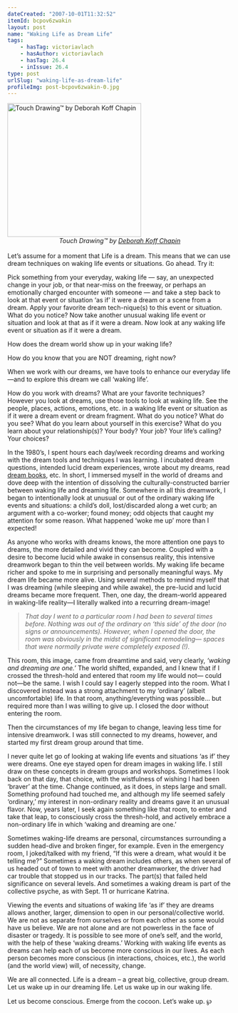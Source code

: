 ```yaml
---
dateCreated: "2007-10-01T11:32:52"
itemId: bcpov6zwakin
layout: post
name: "Waking Life as Dream Life"
tags:
    - hasTag: victoriavlach
    - hasAuthor: victoriavlach
    - hasTag: 26.4
    - inIssue: 26.4
type: post
urlSlug: "waking-life-as-dream-life"
profileImg: post-bcpov6zwakin-0.jpg
---
```


<a href="https://touchdrawing.com/deborah/">
<img src="../images/post-bcpov6zwakin-0.jpg" alt="Touch Drawing™ by Deborah Koff Chapin" width="300" height="auto"/>
</a>
<!--nopreview--><div class="caption" style="text-align: center;"><i>Touch Drawing™ by <a href="https://touchdrawing.com/deborah/">Deborah Koff Chapin</a></i></div><!--/nopreview-->

<br>
Let’s assume for a moment that Life is a dream. This means that we can use dream techniques on waking life events or situations. Go ahead. Try it:

Pick something from your everyday, waking life — say, an unexpected change in your job, or that near-miss on the freeway, or perhaps an emotionally charged encounter with someone — and take a step back to look at that event or situation ‘as if’ it were a dream or a scene from a dream. Apply your favorite dream tech-nique(s) to this event or situation. What do you notice? Now take another unusual waking life event or situation and look at that as if it were a dream. Now look at any waking life event or situation as if it were a dream.

How does the dream world show up in your waking life?

How do you know that you are NOT dreaming, right now?

When we work with our dreams, we have tools to enhance our everyday life—and to explore this dream we call ‘waking life’.

How do you work with dreams? What are your favorite techniques? However you look at dreams, use those tools to look at waking life. See the people, places, actions, emotions, etc. in a waking life event or situation as if it were a dream event or dream fragment. What do you notice? What do you see? What do you learn about yourself in this exercise? What do you learn about your relationship(s)? Your body? Your job? Your life’s calling? Your choices?

In the 1980’s, I spent hours each day/week recording dreams and working with the dream tools and techniques I was learning. I incubated dream questions, intended lucid dream experiences, wrote about my dreams, read [dream books](../topic~dream-books), etc. In short, I immersed myself in the world of dreams and dove deep with the intention of dissolving the culturally-constructed barrier between waking life and dreaming life. Somewhere in all this dreamwork, I began to intentionally look at unusual or out of the ordinary waking life events and situations: a child’s doll, lost/discarded along a wet curb; an argument with a co-worker; found money; odd objects that caught my attention for some reason. What happened ‘woke me up’ more than I expected!

As anyone who works with dreams knows, the more attention one pays to dreams, the more detailed and vivid they can become. Coupled with a desire to become lucid while awake in consensus reality, this intensive dreamwork began to thin the veil between worlds. My waking life became richer and spoke to me in surprising and personally meaningful ways. My dream life became more alive. Using several methods to remind myself that I was dreaming (while sleeping and while awake), the pre-lucid and lucid dreams became more frequent. Then, one day, the dream-world appeared in waking-life reality—I literally walked into a recurring dream-image!

> _That day I went to a particular room I had been to several times before. Nothing was out of the ordinary on ‘this side’ of the door (no signs or announcements). However, when I opened the door, the room was obviously in the midst of significant remodeling— spaces that were normally private were completely exposed (!)._

This room, this image, came from dreamtime and said, very clearly, _‘waking and dreaming are one.’_ The world shifted, expanded, and I knew that if I crossed the thresh-hold and entered that room my life would not— could not—be the same. I wish I could say I eagerly stepped into the room. What I discovered instead was a strong attachment to my ‘ordinary’ (albeit uncomfortable) life. In that room, anything/everything was possible... but required more than I was willing to give up. I closed the door without entering the room.

Then the circumstances of my life began to change, leaving less time for intensive dreamwork. I was still connected to my dreams, however, and started my first dream group around that time.

I never quite let go of looking at waking life events and situations ‘as if’ they were dreams. One eye stayed open for dream images in waking life. I still draw on these concepts in dream groups and workshops. Sometimes I look back on that day, that choice, with the wistfulness of wishing I had been ‘braver’ at the time. Change continued, as it does, in steps large and small. Something profound had touched me, and although my life seemed safely ‘ordinary,’ my interest in non-ordinary reality and dreams gave it an unusual flavor. Now, years later, I seek again something like that room, to enter and take that leap, to consciously cross the thresh-hold, and actively embrace a non-ordinary life in which ‘waking and dreaming are one.’

Sometimes waking-life dreams are personal, circumstances surrounding a sudden head-dive and broken finger, for example. Even in the emergency room, I joked/talked with my friend, “If this were a dream, what would it be telling me?” Sometimes a waking dream includes others, as when several of us headed out of town to meet with another dreamworker, the driver had car trouble that stopped us in our tracks. The part(s) that failed held significance on several levels. And sometimes a waking dream is part of the collective psyche, as with Sept. 11 or hurricane Katrina.

Viewing the events and situations of waking life ‘as if’ they are dreams allows another, larger, dimension to open in our personal/collective world. We are not as separate from ourselves or from each other as some would have us believe. We are not alone and are not powerless in the face of disaster or tragedy. It is possible to see more of one’s self, and the world, with the help of these ‘waking dreams.’ Working with waking life events as dreams can help each of us become more conscious in our lives. As each person becomes more conscious (in interactions, choices, etc.), the world (and the world view) will, of necessity, change.

We are all connected. Life is a dream – a great big, collective, group dream. Let us wake up in our dreaming life. Let us wake up in our waking life.

Let us become conscious. Emerge from the cocoon. Let’s wake up. ℘
